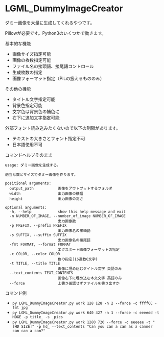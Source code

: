 # LGML_DummyImageCreator

ダミー画像を大量に生成してくれるやつです。

Pillowが必要です。Python3のいくつかで動きます。

基本的な機能

* 画像サイズ指定可能
* 画像の枚数指定可能
* ファイル名の接頭語、接尾語コントロール
* 生成枚数の指定
* 画像フォーマット指定（PILの扱えるもののみ）

その他の機能

* タイトル文字指定可能
* 背景色指定可能
* 文字色は背景色の補色に
* 右下に追加文字指定可能

外部フォント読み込みたくないので以下の制限があります。

* テキストの大きさとフォント指定不可
* 日本語使用不可

コマンドヘルプそのまま

```
usage: ダミー画像を生成する。

適当な数とサイズでダミー画像を作ります。

positional arguments:
  output_path           画像をアウトプットするフォルダ
  width                 出力画像の横幅
  height                出力画像の高さ

optional arguments:
  -h, --help            show this help message and exit
  -n NUMBER_OF_IMAGE, --number_of_image NUMBER_OF_IMAGE
                        出力画像数
  -p PREFIX, --prefix PREFIX
                        出力画像名の接頭語
  -s SUFFIX, --suffix SUFFIX
                        出力画像名の接尾語
  -fmt FORMAT, --format FORMAT
                        エクスポート画像フォーマットの指定
  -c COLOR, --color COLOR
                        色の指定(16進数6文字)
  -t TITLE, --title TITLE
                        画像に埋め込むタイトル文字 英語のみ
  --text_contents TEXT_CONTENTS
                        画像右下に埋め込む本文文字 英語のみ
  --force               上書き確認せずファイルを書き出すか
```

コマンド例

* `py LGML_DummyImageCreator.py work 128 128 -n 2 --force -c ffffCC -fmt jpg`
* `py LGML_DummyImageCreator.py work 640 427 -n 1 --force -c eeeedd -t HOGE -p title_ -s _pics`
* `py LGML_DummyImageCreator.py work 1280 720 --force -c eeeeee -t "[HD SIZE]" -p hd_ --text_contents "Can you can a can as a canner can can a can?"`





